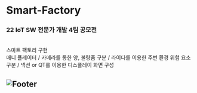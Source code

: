 # Smart-Factory

### 22 IoT SW 전문가 개발 4팀 공모전
<br>
스마트 팩토리 구현
<br>
매니 퓰레이터 / 카메라를 통한 양, 불량품 구분 / 라이다를 이용한 주변 환경 위험 요소 구분 / 넥션 or QT를 이용한 디스플레이 화면 구성

![Footer](https://capsule-render.vercel.app/api?type=waving&color=auto&height=200&section=footer)
--------------------------------------------------------------------------
